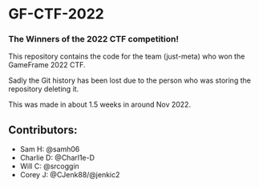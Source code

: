# GF-CTF-2022
### The Winners of the 2022 CTF competition!

This repository contains the code for the team (just-meta) who won the GameFrame 2022 CTF.

Sadly the Git history has been lost due to the person who was storing the repository deleting it.

This was made in about 1.5 weeks in around Nov 2022.

## Contributors:
- Sam H: @samh06
- Charlie D: @Charl1e-D
- Will C: @srcoggin
- Corey J: @CJenk88/@jenkic2
